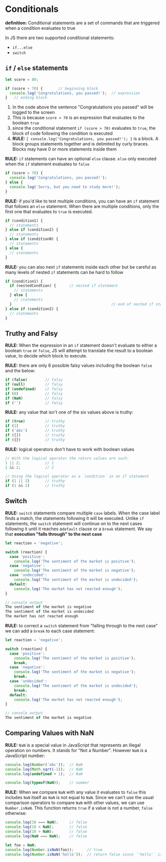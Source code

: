 # Conditionals

**definition:** Conditional statements are a set of commands that are triggered when a condition evaluates to true

In JS there are two supported conditional statements:

- `if...else`
- `switch`

## `if` / `else` statements

```js
let score = 80;

if (score > 70) {		// beginning block
  console.log('Congratulations, you passed!');	// expression
}	// ending block
```

1. In the code above the sentence "Congratulations you passed" will be logged to the screen
2. This is because `score > 70` is an expression that evaluates to the boolean `true`
3. since the conditional statement `if (score > 70)` evaluates to `true`, the block of code following the condition is executed
4. **RULE:** `{ console.log('Congratulations, you passed!'); }` is a block. A block groups statements together and is delimited by curly braces. Blocks may have 0 or more statements inside them 

**RULE:** `if` statements can have an optional `else` clause. `else` only executed when the `if` statement evaluates to `false`

```js
if (score > 70) {
  console.log('Congratulations, you passed!');
} else {
  console.log('Sorry, but you need to study more!');
}
```

**RULE:** if you'd like to test multiple conditions, you can have an `if` statement that follows an `else` statement. When there are multiple conditions, only the first one that evaluates to `true` is executed.

```js
if (condition1) {
  // statements
} else if (condition2) {
  // statements
} else if (conditionN) {
  // statements
} else {
  // statements
}
```

**RULE:** you can also next `if` statements inside each other but be careful as many levels of nested `if` statements can be hard to follow

```js
if (condition1) {
  if (nestedCondtion) {		 // nested if statement
    // statements
  } else {
    // statements
  }												// end of nested if statement
} else if (condition2) {
  // statements
}
```



## Truthy and Falsy

**RULE:** When the expression in an `if` statement doesn't evaluate to either a boolean `true` or `false`, JS will attempt to translate the result to a boolean value, to decide which block to execute.

**RULE:** there are only 6 possible falsy values including the boolean `false` and the below:

```js
if (false)        // falsy
if (null)         // falsy
if (undefined)    // falsy
if (0)            // falsy
if (NaN)          // falsy
if ('')           // falsy
```

**RULE:** any value that isn't one of the six values above is truthy:

```js
if (true)         // truthy
if (1)            // truthy
if ('abc')        // truthy
if ([])           // truthy
if ({})           // truthy
```

**RULE:** logical operators don't have to work with boolean values

```js
// With the logical operator the return values are such:
1 || 2;           // 1
1 && 2;           // 2

// Using the logical operator as a `condition` in an if statement
if (1 || 2)       // truthy
if (1 && 2)       // truthy
```



## Switch

**RULE:** `switch` statements compare multiple `case` labels. When the case label finds a match, the statements following it will be executed.  Unlike `if` statements, the `switch` statement will continue on to the next cases following it until it reaches a`default` clause or a `break` statement. We say that **execution "falls through" to the next case**

 ```js
 let reaction = 'negative';
 
 switch (reaction) {
   case 'positive':
     console.log('The sentiment of the market is positive');
   case 'negative':
     console.log('The sentiment of the market is negative');
   case 'undecided':
     console.log('The sentiment of the market is undecided');
   default:
     console.log('The market has not reacted enough');
 }
 
 // console output
 The sentiment of the market is negative
 The sentiment of the market is undecided
 The market has not reacted enough
 ```

**RULE:** to correct a `switch` statement from "falling through to the next case" we can add a `break` to each case statement:

```js
let reaction = 'negative';

switch (reaction) {
  case 'positive':
    console.log('The sentiment of the market is positive');
    break;
  case 'negative':
    console.log('The sentiment of the market is negative');
    break;
  case 'undecided':
    console.log('The sentiment of the market is undecided');
    break;
  default:
    console.log('The market has not reacted enough');
}

// console output
The sentiment of the market is negative
```



## Comparing Values with NaN

**RULE:** `NaN` is a special value in JavaScript that represents an illegal operation on numbers. It stands for "Not a Number". However `NaN` *is* a JavaScript number:

```js
console.log(Number('abc'));  // NaN
console.log(Math.sqrt(-1));  // NaN
console.log(undefined + 1);  // NaN
```

```js
console.log(typeof(NaN));    // number
```

**RULE:**  When we compare `NaN` with any value it evaluates to `false` this includes `NaN` itself as `NaN` is not equal to `NaN`. Since we can't use the usual comparison operators to compare `NaN` with other values, we can use `Number.isNaN`. This function returns `true` if a value is not a number, `false` otherwise:

```js
console.log(10 === NaN);     // false
console.log(10 < NaN);       // false
console.log(10 > NaN);       // false
console.log(NaN === NaN);    // false
```

```js
let foo = NaN;
console.log(Number.isNaN(foo));      // true
console.log(Number.isNaN('hello'));  // return false since `'hello'` is not NaN
```

